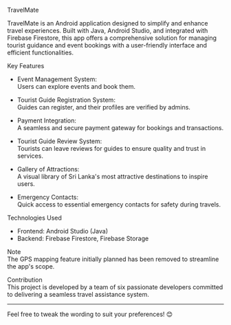 TravelMate  

TravelMate is an Android application designed to simplify and enhance travel experiences. Built with Java, Android Studio, and integrated with Firebase Firestore, this app offers a comprehensive solution for managing tourist guidance and event bookings with a user-friendly interface and efficient functionalities.  

Key Features  
- Event Management System:  
  Users can explore events and book them.  

- Tourist Guide Registration System:  
  Guides can register, and their profiles are verified by admins.  

- Payment Integration:  
  A seamless and secure payment gateway for bookings and transactions.  

- Tourist Guide Review System:  
  Tourists can leave reviews for guides to ensure quality and trust in services.  

- Gallery of Attractions:  
  A visual library of Sri Lanka's most attractive destinations to inspire users.  

- Emergency Contacts:  
  Quick access to essential emergency contacts for safety during travels.  

 Technologies Used  
- Frontend: Android Studio (Java)  
- Backend: Firebase Firestore, Firebase Storage  

 Note  
The GPS mapping feature initially planned has been removed to streamline the app's scope.  

Contribution  
This project is developed by a team of six passionate developers committed to delivering a seamless travel assistance system.  

---  

Feel free to tweak the wording to suit your preferences! 😊

